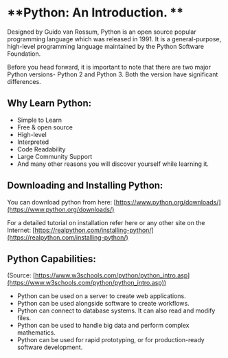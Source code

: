 # **Python: An Introduction. **

Designed by Guido van Rossum, Python is an open source popular programming language which was released in 1991. It is a  general-purpose, high-level programming language maintained by the Python Software Foundation. 

Before you head forward, it is important to note that there are two major Python versions- Python 2 and Python 3. Both the version have significant differences. 


## Why Learn Python:



*   Simple to Learn
*   Free & open source
*   High-level
*   Interpreted
*   Code Readability
*   Large Community Support
*   And many other reasons you will discover yourself while learning it. 


## Downloading and Installing Python:

You can download python from here: [https://www.python.org/downloads/](https://www.python.org/downloads/)

For a detailed tutorial on installation refer here or any other site on the Internet: [https://realpython.com/installing-python/](https://realpython.com/installing-python/)


## Python Capabilities:

(Source: [https://www.w3schools.com/python/python_intro.asp](https://www.w3schools.com/python/python_intro.asp))



*   Python can be used on a server to create web applications.
*   Python can be used alongside software to create workflows.
*   Python can connect to database systems. It can also read and modify files.
*   Python can be used to handle big data and perform complex mathematics.
*   Python can be used for rapid prototyping, or for production-ready software development.

